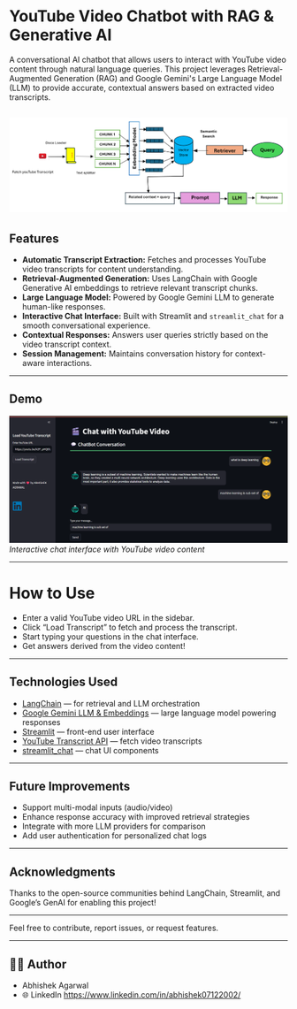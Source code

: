 # YouTube Video Chatbot with RAG & Generative AI

A conversational AI chatbot that allows users to interact with YouTube video content through natural language queries. This project leverages Retrieval-Augmented Generation (RAG) and Google Gemini's Large Language Model (LLM) to provide accurate, contextual answers based on extracted video transcripts.


![Working Flow Chat](youTubeChatBot/img/FlowChat.jpg)  
---

## Features

- **Automatic Transcript Extraction:** Fetches and processes YouTube video transcripts for content understanding.
- **Retrieval-Augmented Generation:** Uses LangChain with Google Generative AI embeddings to retrieve relevant transcript chunks.
- **Large Language Model:** Powered by Google Gemini LLM to generate human-like responses.
- **Interactive Chat Interface:** Built with Streamlit and `streamlit_chat` for a smooth conversational experience.
- **Contextual Responses:** Answers user queries strictly based on the video transcript context.
- **Session Management:** Maintains conversation history for context-aware interactions.

---

## Demo

![Demo Screenshot](youTubeChatBot/img/Demo.jpg)  
*Interactive chat interface with YouTube video content*

---

# How to Use
- Enter a valid YouTube video URL in the sidebar.
- Click “Load Transcript” to fetch and process the transcript.
- Start typing your questions in the chat interface.
- Get answers derived from the video content!

---

## Technologies Used

- [LangChain](https://github.com/hwchase17/langchain) — for retrieval and LLM orchestration
- [Google Gemini LLM & Embeddings](https://developers.generativeai.google/) — large language model powering responses
- [Streamlit](https://streamlit.io/) — front-end user interface
- [YouTube Transcript API](https://github.com/jdepoix/youtube-transcript-api) — fetch video transcripts
- [streamlit_chat](https://github.com/AI4Finance-Foundation/Streamlit-Chat) — chat UI components

---

## Future Improvements

- Support multi-modal inputs (audio/video)
- Enhance response accuracy with improved retrieval strategies
- Integrate with more LLM providers for comparison
- Add user authentication for personalized chat logs

---

## Acknowledgments

Thanks to the open-source communities behind LangChain, Streamlit, and Google’s GenAI for enabling this project!

---

Feel free to contribute, report issues, or request features.

---
## 🙋‍♂️ Author
- Abhishek Agarwal
- 🌐 LinkedIn https://www.linkedin.com/in/abhishek07122002/
  
